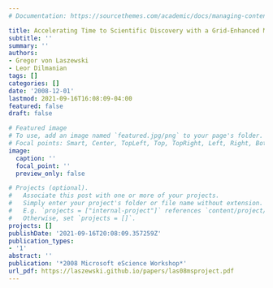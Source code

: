 ```yaml
---
# Documentation: https://sourcethemes.com/academic/docs/managing-content/

title: Accelerating Time to Scientific Discovery with a Grid-Enhanced Microsoft Project
subtitle: ''
summary: ''
authors:
- Gregor von Laszewski
- Leor Dilmanian
tags: []
categories: []
date: '2008-12-01'
lastmod: 2021-09-16T16:08:09-04:00
featured: false
draft: false

# Featured image
# To use, add an image named `featured.jpg/png` to your page's folder.
# Focal points: Smart, Center, TopLeft, Top, TopRight, Left, Right, BottomLeft, Bottom, BottomRight.
image:
  caption: ''
  focal_point: ''
  preview_only: false

# Projects (optional).
#   Associate this post with one or more of your projects.
#   Simply enter your project's folder or file name without extension.
#   E.g. `projects = ["internal-project"]` references `content/project/deep-learning/index.md`.
#   Otherwise, set `projects = []`.
projects: []
publishDate: '2021-09-16T20:08:09.357259Z'
publication_types:
- '1'
abstract: ''
publication: '*2008 Microsoft eScience Workshop*'
url_pdf: https://laszewski.github.io/papers/las08msproject.pdf
---
```

